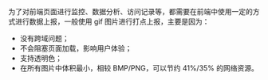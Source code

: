 为了对前端页面进行监控、数据分析、访问记录等，都需要在前端中使用一定的方式进行数据上报，一般使用 gif 图片进行打点上报，主要是因为：

* 没有跨域问题；
* 不会阻塞页面加载，影响用户体验；
* 支持透明色；
* 在所有图片中体积最小，相较 BMP/PNG，可以节约 41%/35% 的网络资源。



